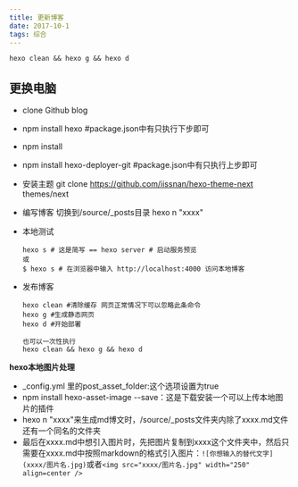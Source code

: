 ```yaml
---
title: 更新博客
date: 2017-10-1
tags: 综合
---
```

`hexo clean && hexo g && hexo d`

更换电脑
-------
* clone Github blog
* npm install hexo #package.json中有只执行下步即可
* npm install
* npm install hexo-deployer-git #package.json中有只执行上步即可
* 安装主题 git clone https://github.com/iissnan/hexo-theme-next themes/next
* 编写博客 切换到/source/_posts目录 hexo n "xxxx"
* 本地测试 


    ```
    hexo s # 这是简写 == hexo server # 启动服务预览
    或
    $ hexo s # 在浏览器中输入 http://localhost:4000 访问本地博客
    ```
* 发布博客

    ```
    hexo clean #清除缓存 网页正常情况下可以忽略此条命令
    hexo g #生成静态网页
    hexo d #开始部署
    
    也可以一次性执行
    hexo clean && hexo g && hexo d
    ```

**hexo本地图片处理**
* _config.yml 里的post_asset_folder:这个选项设置为true
* npm install hexo-asset-image --save：这是下载安装一个可以上传本地图片的插件
* hexo n "xxxx"来生成md博文时，/source/_posts文件夹内除了xxxx.md文件还有一个同名的文件夹
* 最后在xxxx.md中想引入图片时，先把图片复制到xxxx这个文件夹中，然后只需要在xxxx.md中按照markdown的格式引入图片：`![你想输入的替代文字](xxxx/图片名.jpg)`或者`<img src="xxxx/图片名.jpg" width="250" align=center />`


